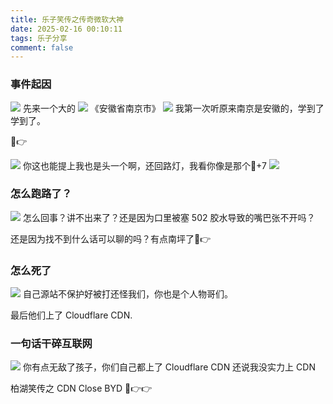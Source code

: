 ```yaml
---
title: 乐子笑传之传奇微软大神
date: 2025-02-16 00:10:11
tags: 乐子分享
comment: false
---
```


### 事件起因
![](./loser-msst/kuohu_message.png)
先来一个大的
![](./loser-msst/4dd8ed226a4b649418c9e90f4bad0bea.jpg)
《安徽省南京市》
![](./loser-msst/nanjing_baike.png)
我第一次听原来南京是安徽的，学到了学到了。

🤣👉

![](./loser-msst/channel_message1.png)
你这也能提上我也是头一个啊，还回路灯，我看你像是那个🐎+7
![](./loser-msst/channel_reply1.png)

### 怎么跑路了？
![](./loser-msst/62d8e49661ffd5971fc77d28897605f9.jpg)
怎么回事？讲不出来了？还是因为口里被塞 502 胶水导致的嘴巴张不开吗？

还是因为找不到什么话可以聊的吗？有点南坪了🤣👉

### 怎么死了
![](./loser-msst/807bb3548c01cbc8a0b52bf9bc765f71.png)
自己源站不保护好被打还怪我们，你也是个人物哥们。

最后他们上了 Cloudflare CDN.

### 一句话干碎互联网
![](./loser-msst/406a31f97775bd0417d97b4c732e82bb.jpg)
你有点无敌了孩子，你们自己都上了 Cloudflare CDN 还说我没实力上 CDN

柏湖笑传之 CDN Close BYD 🤣👉👉
